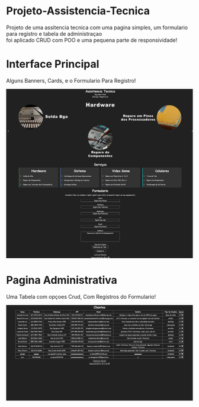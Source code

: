 # Projeto-Assistencia-Tecnica
 Projeto de uma assitencia tecnica com uma pagina simples, um formulario para registro e tabela de administraçao<br>
 foi aplicado CRUD com POO e uma pequena parte de responsividade!

# Interface Principal
 Alguns Banners, Cards, e o Formulario Para Registro!

<img src="img/prints/pagina-principal.png" alt="pagina principal">

# Pagina Administrativa  
 Uma Tabela com opçoes Crud, Com Registros do Formulario!

<img src="img/prints/crud.png" alt="tabela crud">
